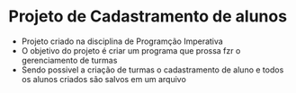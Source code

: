 # Projeto de Cadastramento de alunos
- Projeto criado na disciplina de Programção Imperativa
- O objetivo do projeto é criar um programa que prossa fzr o gerenciamento de turmas 
- Sendo possivel a criação de turmas o cadastramento de aluno e todos os alunos criados são salvos em um arquivo
